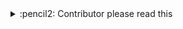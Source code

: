 <!-- markdownlint-disable MD033 MD041 -->
<details>
<summary>
:pencil2: Contributor please read this
</summary>

Thank you for contributing :fire:
